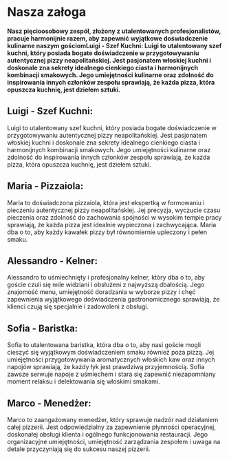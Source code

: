 # Nasza załoga
**Nasz pięcioosobowy zespół, złożony z utalentowanych profesjonalistów, pracuje harmonijnie razem, aby zapewnić wyjątkowe doświadczenie kulinarne naszym gościomLuigi - Szef Kuchni:
Luigi to utalentowany szef kuchni, który posiada bogate doświadczenie w przygotowywaniu autentycznej pizzy neapolitańskiej. Jest pasjonatem włoskiej kuchni i doskonale zna sekrety idealnego cienkiego ciasta i harmonijnych kombinacji smakowych. Jego umiejętności kulinarne oraz zdolność do inspirowania innych członków zespołu sprawiają, że każda pizza, która opuszcza kuchnię, jest dziełem sztuki.**

## Luigi - Szef Kuchni:
Luigi to utalentowany szef kuchni, który posiada bogate doświadczenie w przygotowywaniu autentycznej pizzy neapolitańskiej. Jest pasjonatem włoskiej kuchni i doskonale zna sekrety idealnego cienkiego ciasta i harmonijnych kombinacji smakowych. Jego umiejętności kulinarne oraz zdolność do inspirowania innych członków zespołu sprawiają, że każda pizza, która opuszcza kuchnię, jest dziełem sztuki.

## Maria - Pizzaiola:
Maria to doświadczona pizzaiola, która jest ekspertką w formowaniu i pieczeniu autentycznej pizzy neapolitańskiej. Jej precyzja, wyczucie czasu pieczenia oraz zdolność do zachowania spójności w wysokim tempie pracy sprawiają, że każda pizza jest idealnie wypieczona i zachwycająca. Maria dba o to, aby każdy kawałek pizzy był równomiernie upieczony i pełen smaku.

## Alessandro - Kelner:
Alessandro to uśmiechnięty i profesjonalny kelner, który dba o to, aby goście czuli się mile widziani i obsłużeni z najwyższą dbałością. Jego znajomość menu, umiejętność doradzania w wyborze pizzy i chęć zapewnienia wyjątkowego doświadczenia gastronomicznego sprawiają, że klienci czują się specjalnie i zadowoleni z obsługi.

## Sofia - Baristka:
Sofia to utalentowana baristka, która dba o to, aby nasi goście mogli cieszyć się wyjątkowym doświadczeniem smaku również poza pizzą. Jej umiejętności przygotowywania aromatycznych włoskich kaw oraz innych napojów sprawiają, że każdy łyk jest prawdziwą przyjemnością. Sofia zawsze serwuje napoje z uśmiechem i stara się zapewnić niezapomniany moment relaksu i delektowania się włoskimi smakami.

## Marco - Menedżer:
Marco to zaangażowany menedżer, który sprawuje nadzór nad działaniem całej pizzerii. Jest odpowiedzialny za zapewnienie płynności operacyjnej, doskonałej obsługi klienta i ogólnego funkcjonowania restauracji. Jego organizacyjne umiejętności, umiejętność zarządzania zespołem i uwaga na detale przyczyniają się do sukcesu naszej pizzerii.

